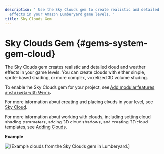 ```yaml
---
description: ' Use the Sky Clouds gem to create realistic and detailed cloud and weather
  effects in your Amazon Lumberyard game levels. '
title: Sky Clouds Gem
---
```

# Sky Clouds Gem {#gems-system-gem-cloud}

The Sky Clouds gem creates realistic and detailed cloud and weather effects in your game levels\. You can create clouds with either simple, sprite\-based shading, or more complex, voxelized 3D volume shading\.

To enable the Sky Clouds gem for your project, see [Add modular features and assets with Gems](/docs/userguide/gems/builtin/s.md)\.

For more information about creating and placing clouds in your level, see [Sky Cloud](/docs/userguide/components/sky-cloud.md)\.

For more information about working with clouds, including setting cloud shading parameters, adding 3D cloud shadows, and creating 3D cloud templates, see [Adding Clouds](/docs/userguide/weather/clouds-intro.md)\.

**Example**

![\[Example clouds from the Sky Clouds gem in Lumberyard.\]](/images/shared/gems-system-gem-clouds.png)